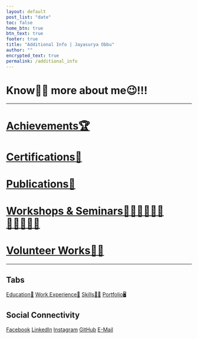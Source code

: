 ```yaml
---
layout: default
post_list: "date"
toc: false
home_btn: true
btn_text: true
footer: true
title: "Additional Info | Jayasurya Obbu"
author: ""
encrypted_text: true
permalink: /additional_info
---
```


# **Know🤝🏼 more about me😉!!!**

***
# **[Achievements🏆](achievements.md)**
# **[Certifications📜](academic_portfolio.md)**
# **[Publications📰](academic_portfolio.md)**
# **[Workshops & Seminars🧑🏼‍🤝‍🧑🏼🎤🧑🏼‍🤝‍🧑🏼](academic_portfolio.md)**
# **[Volunteer Works🦸‍♂️](academic_portfolio.md)**

***
## Tabs

[Education📖](education.md) [Work Experience💼](work-experience.md) [Skills🤹🏼](skills.md) [Portfolio🖥️](portfolio.md)

## Social Connectivity

[Facebook](https://www.facebook.com/jayasurya.obbu/) [LinkedIn](https://www.linkedin.com/in/jayasurya-obbu/) [Instagram](https://www.instagram.com/mr__circuit/) [GitHub](https://github.com/mr-circuit) [E-Mail]( mailto:hello@jayasurya.me) 